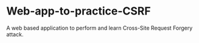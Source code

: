 # Web-app-to-practice-CSRF
A web based application to perform and learn Cross-Site Request Forgery attack.
